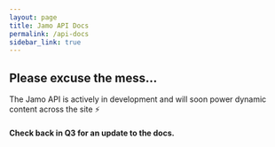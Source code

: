 ```yaml
---
layout: page
title: Jamo API Docs
permalink: /api-docs
sidebar_link: true
---
```


## Please excuse the mess... 
The Jamo API is actively in development and will soon power dynamic content across the site ⚡️

#### Check back in Q3 for an update to the docs.
